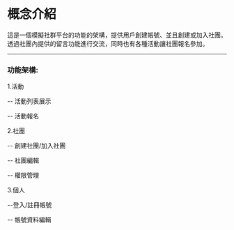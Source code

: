 <h1>概念介紹</h1>
這是一個模擬社群平台的功能的架構，提供用戶創建帳號、並且創建或加入社團。
透過社團內提供的留言功能進行交流，同時也有各種活動讓社團報名參加。

<hr>
<h3>功能架構:</h3>
<il>1.活動</il>
  <p>-- 活動列表展示
  <p>-- 活動報名
  
<il>2.社團</il>
  <p>-- 創建社團/加入社團
  <p>-- 社團編輯
  <p>-- 權限管理

 <il>3.個人</il>
  <p>--登入/註冊帳號
  <p>-- 帳號資料編輯
